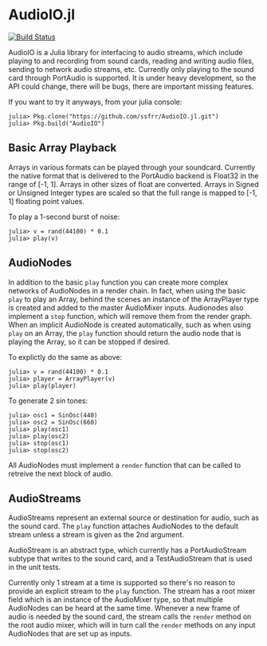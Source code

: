 AudioIO.jl
==========

[![Build Status](https://travis-ci.org/ssfrr/AudioIO.jl.png?branch=master)](https://travis-ci.org/ssfrr/AudioIO.jl)

AudioIO is a Julia library for interfacing to audio streams, which include
playing to and recording from sound cards, reading and writing audio files,
sending to network audio streams, etc. Currently only playing to the sound card
through PortAudio is supported. It is under heavy development, so the API could
change, there will be bugs, there are important missing features.

If you want to try it anyways, from your julia console:

    julia> Pkg.clone("https://github.com/ssfrr/AudioIO.jl.git")
    julia> Pkg.build("AudioIO")

Basic Array Playback
--------------------

Arrays in various formats can be played through your soundcard. Currently the
native format that is delivered to the PortAudio backend is Float32 in the
range of [-1, 1]. Arrays in other sizes of float are converted. Arrays
in Signed or Unsigned Integer types are scaled so that the full range is
mapped to [-1, 1] floating point values.

To play a 1-second burst of noise:

    julia> v = rand(44100) * 0.1
    julia> play(v)

AudioNodes
----------

In addition to the basic `play` function you can create more complex networks
of AudioNodes in a render chain. In fact, when using the basic `play` to play
an Array, behind the scenes an instance of the ArrayPlayer type is created
and added to the master AudioMixer inputs. Audionodes also implement a `stop`
function, which will remove them from the render graph. When an implicit
AudioNode is created automatically, such as when using `play` on an Array, the
`play` function should return the audio node that is playing the Array, so it
can be stopped if desired.

To explictly do the same as above:

    julia> v = rand(44100) * 0.1
    julia> player = ArrayPlayer(v)
    julia> play(player)

To generate 2 sin tones:

    julia> osc1 = SinOsc(440)
    julia> osc2 = SinOsc(660)
    julia> play(osc1)
    julia> play(osc2)
    julia> stop(osc1)
    julia> stop(osc2)

All AudioNodes must implement a `render` function that can be called to
retreive the next block of audio.

AudioStreams
------------

AudioStreams represent an external source or destination for audio, such as the
sound card. The `play` function attaches AudioNodes to the default stream
unless a stream is given as the 2nd argument.

AudioStream is an abstract type, which currently has a PortAudioStream subtype
that writes to the sound card, and a TestAudioStream that is used in the unit
tests.

Currently only 1 stream at a time is supported so there's no reason to provide
an explicit stream to the `play` function. The stream has a root mixer field
which is an instance of the AudioMixer type, so that multiple AudioNodes
can be heard at the same time. Whenever a new frame of audio is needed by the
sound card, the stream calls the `render` method on the root audio mixer, which
will in turn call the `render` methods on any input AudioNodes that are set
up as inputs.
